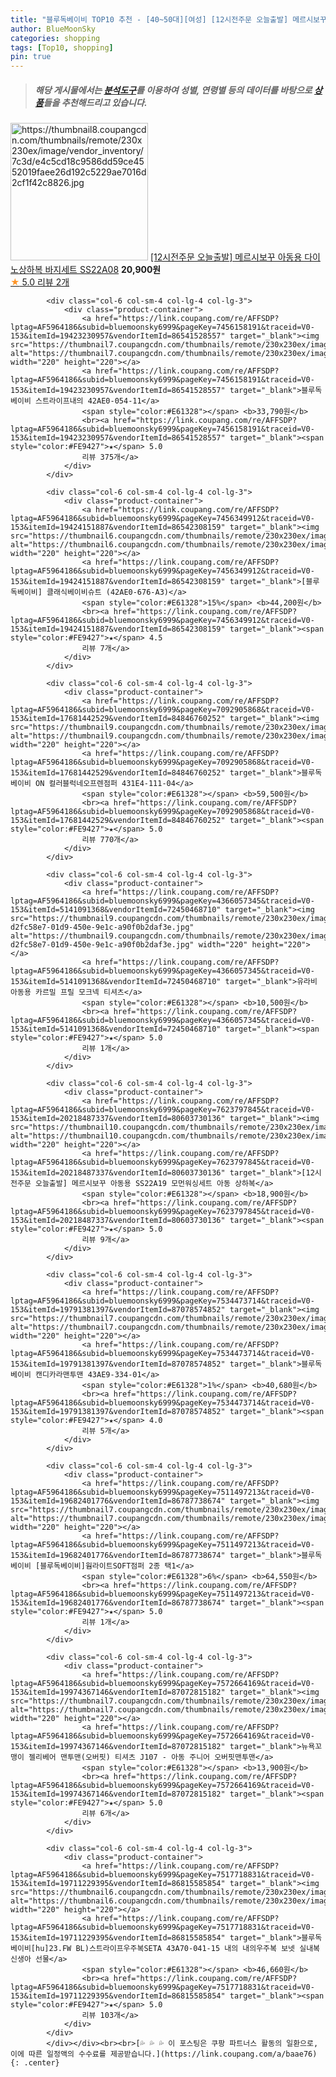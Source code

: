 ```yaml
---
title: "블루독베이비 TOP10 추천 - [40~50대][여성] [12시전주문 오늘출발] 메르시보꾸 아동용 다이노상하복 바지세트 SS22A08"
author: BlueMoonSky
categories: shopping
tags: [Top10, shopping]
pin: true
---
```


> ##### 해당 게시물에서는 [**분석도구**](https://itemscout.io/)를 이용하여 **성별**, **연령별** 등의 데이터를 바탕으로 [**상품**](https://link.coupang.com/a/baae76)들을 추천해드리고 있습니다.
<div class="container"><div class="row">
            <div class="col-6 col-sm-4 col-lg-4 col-lg-3">
                <div class="product-container">
                    <a href="https://link.coupang.com/re/AFFSDP?lptag=AF5964186&subid=bluemoonsky6999&pageKey=7623797790&traceid=V0-153&itemId=20218487005&vendorItemId=80633451617" target="_blank"><img src="https://thumbnail8.coupangcdn.com/thumbnails/remote/230x230ex/image/vendor_inventory/7c3d/e4c5cd18c9586dd59ce4552019faee26d192c5229ae7016d2cf1f42c8826.jpg" alt="https://thumbnail8.coupangcdn.com/thumbnails/remote/230x230ex/image/vendor_inventory/7c3d/e4c5cd18c9586dd59ce4552019faee26d192c5229ae7016d2cf1f42c8826.jpg" width="220" height="220"></a>
                    <a href="https://link.coupang.com/re/AFFSDP?lptag=AF5964186&subid=bluemoonsky6999&pageKey=7623797790&traceid=V0-153&itemId=20218487005&vendorItemId=80633451617" target="_blank">[12시전주문 오늘출발] 메르시보꾸 아동용 다이노상하복 바지세트 SS22A08</a>
                    <span style="color:#E61328"></span> <b>20,900원</b>
                    <br><a href="https://link.coupang.com/re/AFFSDP?lptag=AF5964186&subid=bluemoonsky6999&pageKey=7623797790&traceid=V0-153&itemId=20218487005&vendorItemId=80633451617" target="_blank"><span style="color:#FE9427">★</span> 5.0
                    리뷰 2개</a>
                </div>
            </div>
            
            <div class="col-6 col-sm-4 col-lg-4 col-lg-3">
                <div class="product-container">
                    <a href="https://link.coupang.com/re/AFFSDP?lptag=AF5964186&subid=bluemoonsky6999&pageKey=7456158191&traceid=V0-153&itemId=19423230957&vendorItemId=86541528557" target="_blank"><img src="https://thumbnail7.coupangcdn.com/thumbnails/remote/230x230ex/image/vendor_inventory/cca3/0e65440bcd121c8046254d05218c13c49811f98e13feb88b241e75cb7f9a.jpg" alt="https://thumbnail7.coupangcdn.com/thumbnails/remote/230x230ex/image/vendor_inventory/cca3/0e65440bcd121c8046254d05218c13c49811f98e13feb88b241e75cb7f9a.jpg" width="220" height="220"></a>
                    <a href="https://link.coupang.com/re/AFFSDP?lptag=AF5964186&subid=bluemoonsky6999&pageKey=7456158191&traceid=V0-153&itemId=19423230957&vendorItemId=86541528557" target="_blank">블루독베이비 스트라이프내의 42AE0-054-11</a>
                    <span style="color:#E61328"></span> <b>33,790원</b>
                    <br><a href="https://link.coupang.com/re/AFFSDP?lptag=AF5964186&subid=bluemoonsky6999&pageKey=7456158191&traceid=V0-153&itemId=19423230957&vendorItemId=86541528557" target="_blank"><span style="color:#FE9427">★</span> 5.0
                    리뷰 375개</a>
                </div>
            </div>
            
            <div class="col-6 col-sm-4 col-lg-4 col-lg-3">
                <div class="product-container">
                    <a href="https://link.coupang.com/re/AFFSDP?lptag=AF5964186&subid=bluemoonsky6999&pageKey=7456349912&traceid=V0-153&itemId=19424151887&vendorItemId=86542308159" target="_blank"><img src="https://thumbnail6.coupangcdn.com/thumbnails/remote/230x230ex/image/vendor_inventory/c7d8/d7c144e453249c21fe675811a4b810d689e9db4654218634f0f79d05ad94.jpg" alt="https://thumbnail6.coupangcdn.com/thumbnails/remote/230x230ex/image/vendor_inventory/c7d8/d7c144e453249c21fe675811a4b810d689e9db4654218634f0f79d05ad94.jpg" width="220" height="220"></a>
                    <a href="https://link.coupang.com/re/AFFSDP?lptag=AF5964186&subid=bluemoonsky6999&pageKey=7456349912&traceid=V0-153&itemId=19424151887&vendorItemId=86542308159" target="_blank">[블루독베이비] 클래식베이비슈트 (42AE0-676-A3)</a>
                    <span style="color:#E61328">15%</span> <b>44,200원</b>
                    <br><a href="https://link.coupang.com/re/AFFSDP?lptag=AF5964186&subid=bluemoonsky6999&pageKey=7456349912&traceid=V0-153&itemId=19424151887&vendorItemId=86542308159" target="_blank"><span style="color:#FE9427">★</span> 4.5
                    리뷰 7개</a>
                </div>
            </div>
            
            <div class="col-6 col-sm-4 col-lg-4 col-lg-3">
                <div class="product-container">
                    <a href="https://link.coupang.com/re/AFFSDP?lptag=AF5964186&subid=bluemoonsky6999&pageKey=7092905868&traceid=V0-153&itemId=17681442529&vendorItemId=84846760252" target="_blank"><img src="https://thumbnail9.coupangcdn.com/thumbnails/remote/230x230ex/image/vendor_inventory/c0ca/54936873eb412daba6a5dc06de5b2c882652f56c780031d9260fbc90d596.jpg" alt="https://thumbnail9.coupangcdn.com/thumbnails/remote/230x230ex/image/vendor_inventory/c0ca/54936873eb412daba6a5dc06de5b2c882652f56c780031d9260fbc90d596.jpg" width="220" height="220"></a>
                    <a href="https://link.coupang.com/re/AFFSDP?lptag=AF5964186&subid=bluemoonsky6999&pageKey=7092905868&traceid=V0-153&itemId=17681442529&vendorItemId=84846760252" target="_blank">블루독베이비 ON 컬러블럭네오프렌점퍼 431E4-111-04</a>
                    <span style="color:#E61328"></span> <b>59,500원</b>
                    <br><a href="https://link.coupang.com/re/AFFSDP?lptag=AF5964186&subid=bluemoonsky6999&pageKey=7092905868&traceid=V0-153&itemId=17681442529&vendorItemId=84846760252" target="_blank"><span style="color:#FE9427">★</span> 5.0
                    리뷰 770개</a>
                </div>
            </div>
            
            <div class="col-6 col-sm-4 col-lg-4 col-lg-3">
                <div class="product-container">
                    <a href="https://link.coupang.com/re/AFFSDP?lptag=AF5964186&subid=bluemoonsky6999&pageKey=4366057345&traceid=V0-153&itemId=5141091368&vendorItemId=72450468710" target="_blank"><img src="https://thumbnail9.coupangcdn.com/thumbnails/remote/230x230ex/image/retail/images/7354739756197817-d2fc58e7-01d9-450e-9e1c-a90f0b2daf3e.jpg" alt="https://thumbnail9.coupangcdn.com/thumbnails/remote/230x230ex/image/retail/images/7354739756197817-d2fc58e7-01d9-450e-9e1c-a90f0b2daf3e.jpg" width="220" height="220"></a>
                    <a href="https://link.coupang.com/re/AFFSDP?lptag=AF5964186&subid=bluemoonsky6999&pageKey=4366057345&traceid=V0-153&itemId=5141091368&vendorItemId=72450468710" target="_blank">유라비 아동용 카르밀 프릴 모크넥 티셔츠</a>
                    <span style="color:#E61328"></span> <b>10,500원</b>
                    <br><a href="https://link.coupang.com/re/AFFSDP?lptag=AF5964186&subid=bluemoonsky6999&pageKey=4366057345&traceid=V0-153&itemId=5141091368&vendorItemId=72450468710" target="_blank"><span style="color:#FE9427">★</span> 5.0
                    리뷰 1개</a>
                </div>
            </div>
            
            <div class="col-6 col-sm-4 col-lg-4 col-lg-3">
                <div class="product-container">
                    <a href="https://link.coupang.com/re/AFFSDP?lptag=AF5964186&subid=bluemoonsky6999&pageKey=7623797845&traceid=V0-153&itemId=20218487337&vendorItemId=80603730136" target="_blank"><img src="https://thumbnail10.coupangcdn.com/thumbnails/remote/230x230ex/image/vendor_inventory/198f/a499ddc9b6923c1b923e68ef7cf4de80eb0321f525ba3d4c301367a2230e.jpg" alt="https://thumbnail10.coupangcdn.com/thumbnails/remote/230x230ex/image/vendor_inventory/198f/a499ddc9b6923c1b923e68ef7cf4de80eb0321f525ba3d4c301367a2230e.jpg" width="220" height="220"></a>
                    <a href="https://link.coupang.com/re/AFFSDP?lptag=AF5964186&subid=bluemoonsky6999&pageKey=7623797845&traceid=V0-153&itemId=20218487337&vendorItemId=80603730136" target="_blank">[12시전주문 오늘출발] 메르시보꾸 아동용 SS22A19 모먼워싱세트 아동 상하복</a>
                    <span style="color:#E61328"></span> <b>18,900원</b>
                    <br><a href="https://link.coupang.com/re/AFFSDP?lptag=AF5964186&subid=bluemoonsky6999&pageKey=7623797845&traceid=V0-153&itemId=20218487337&vendorItemId=80603730136" target="_blank"><span style="color:#FE9427">★</span> 5.0
                    리뷰 9개</a>
                </div>
            </div>
            
            <div class="col-6 col-sm-4 col-lg-4 col-lg-3">
                <div class="product-container">
                    <a href="https://link.coupang.com/re/AFFSDP?lptag=AF5964186&subid=bluemoonsky6999&pageKey=7534473714&traceid=V0-153&itemId=19791381397&vendorItemId=87078574852" target="_blank"><img src="https://thumbnail7.coupangcdn.com/thumbnails/remote/230x230ex/image/vendor_inventory/dfed/6eb5251cc1af90ed45a4a98c65f6fcf7e90cd3f95935b9c00e2eef887d62.jpg" alt="https://thumbnail7.coupangcdn.com/thumbnails/remote/230x230ex/image/vendor_inventory/dfed/6eb5251cc1af90ed45a4a98c65f6fcf7e90cd3f95935b9c00e2eef887d62.jpg" width="220" height="220"></a>
                    <a href="https://link.coupang.com/re/AFFSDP?lptag=AF5964186&subid=bluemoonsky6999&pageKey=7534473714&traceid=V0-153&itemId=19791381397&vendorItemId=87078574852" target="_blank">블루독베이비 캔디카라맨투맨 43AE9-334-01</a>
                    <span style="color:#E61328">1%</span> <b>40,680원</b>
                    <br><a href="https://link.coupang.com/re/AFFSDP?lptag=AF5964186&subid=bluemoonsky6999&pageKey=7534473714&traceid=V0-153&itemId=19791381397&vendorItemId=87078574852" target="_blank"><span style="color:#FE9427">★</span> 4.0
                    리뷰 5개</a>
                </div>
            </div>
            
            <div class="col-6 col-sm-4 col-lg-4 col-lg-3">
                <div class="product-container">
                    <a href="https://link.coupang.com/re/AFFSDP?lptag=AF5964186&subid=bluemoonsky6999&pageKey=7511497213&traceid=V0-153&itemId=19682401776&vendorItemId=86787738674" target="_blank"><img src="https://thumbnail7.coupangcdn.com/thumbnails/remote/230x230ex/image/vendor_inventory/bd3c/b2a1a0467173e33492f9f4951da966a0c30820672e78b078d4552cfbd53c.jpg" alt="https://thumbnail7.coupangcdn.com/thumbnails/remote/230x230ex/image/vendor_inventory/bd3c/b2a1a0467173e33492f9f4951da966a0c30820672e78b078d4552cfbd53c.jpg" width="220" height="220"></a>
                    <a href="https://link.coupang.com/re/AFFSDP?lptag=AF5964186&subid=bluemoonsky6999&pageKey=7511497213&traceid=V0-153&itemId=19682401776&vendorItemId=86787738674" target="_blank">블루독베이비 [블루독베이비]웜라이트SOFT점퍼 2종 택1</a>
                    <span style="color:#E61328">6%</span> <b>64,550원</b>
                    <br><a href="https://link.coupang.com/re/AFFSDP?lptag=AF5964186&subid=bluemoonsky6999&pageKey=7511497213&traceid=V0-153&itemId=19682401776&vendorItemId=86787738674" target="_blank"><span style="color:#FE9427">★</span> 5.0
                    리뷰 1개</a>
                </div>
            </div>
            
            <div class="col-6 col-sm-4 col-lg-4 col-lg-3">
                <div class="product-container">
                    <a href="https://link.coupang.com/re/AFFSDP?lptag=AF5964186&subid=bluemoonsky6999&pageKey=7572664169&traceid=V0-153&itemId=19974367146&vendorItemId=87072815182" target="_blank"><img src="https://thumbnail7.coupangcdn.com/thumbnails/remote/230x230ex/image/vendor_inventory/5c65/59caa94a1bb13c339a53f7de8635a2846a9abbda81be997790bb694686e5.jpg" alt="https://thumbnail7.coupangcdn.com/thumbnails/remote/230x230ex/image/vendor_inventory/5c65/59caa94a1bb13c339a53f7de8635a2846a9abbda81be997790bb694686e5.jpg" width="220" height="220"></a>
                    <a href="https://link.coupang.com/re/AFFSDP?lptag=AF5964186&subid=bluemoonsky6999&pageKey=7572664169&traceid=V0-153&itemId=19974367146&vendorItemId=87072815182" target="_blank">뉴욕꼬맹이 젤리베어 맨투맨(오버핏) 티셔츠 J107 - 아동 주니어 오버핏맨투맨</a>
                    <span style="color:#E61328"></span> <b>13,900원</b>
                    <br><a href="https://link.coupang.com/re/AFFSDP?lptag=AF5964186&subid=bluemoonsky6999&pageKey=7572664169&traceid=V0-153&itemId=19974367146&vendorItemId=87072815182" target="_blank"><span style="color:#FE9427">★</span> 5.0
                    리뷰 6개</a>
                </div>
            </div>
            
            <div class="col-6 col-sm-4 col-lg-4 col-lg-3">
                <div class="product-container">
                    <a href="https://link.coupang.com/re/AFFSDP?lptag=AF5964186&subid=bluemoonsky6999&pageKey=7517718831&traceid=V0-153&itemId=19711229395&vendorItemId=86815585854" target="_blank"><img src="https://thumbnail6.coupangcdn.com/thumbnails/remote/230x230ex/image/vendor_inventory/7ec4/d6d8747d87445f74ff8896bbc0a34fef63c5b9c7dcae59ae28ac73324bb2.jpg" alt="https://thumbnail6.coupangcdn.com/thumbnails/remote/230x230ex/image/vendor_inventory/7ec4/d6d8747d87445f74ff8896bbc0a34fef63c5b9c7dcae59ae28ac73324bb2.jpg" width="220" height="220"></a>
                    <a href="https://link.coupang.com/re/AFFSDP?lptag=AF5964186&subid=bluemoonsky6999&pageKey=7517718831&traceid=V0-153&itemId=19711229395&vendorItemId=86815585854" target="_blank">블루독베이비[hu]23.FW BL)스트라이프우주복SETA 43A70-041-15 내의 내의우주복 보넷 실내복 신생아 선물</a>
                    <span style="color:#E61328"></span> <b>46,660원</b>
                    <br><a href="https://link.coupang.com/re/AFFSDP?lptag=AF5964186&subid=bluemoonsky6999&pageKey=7517718831&traceid=V0-153&itemId=19711229395&vendorItemId=86815585854" target="_blank"><span style="color:#FE9427">★</span> 5.0
                    리뷰 103개</a>
                </div>
            </div>
            </div></div><br><br>[💦 💦 💦 이 포스팅은 쿠팡 파트너스 활동의 일환으로, 이에 따른 일정액의 수수료를 제공받습니다.](https://link.coupang.com/a/baae76){: .center}